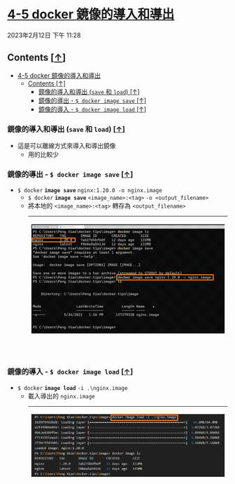 <!-- This md file is originally converted from onenote -->

# [4-5 docker 鏡像的導入和導出](https://dockertips.readthedocs.io/en/latest/docker-image/image-save-load.html)

2023年2月12日
下午 11:28

## Contents [[↑](#4-5-docker-鏡像的導入和導出)]

- [4-5 docker 鏡像的導入和導出](#4-5-docker-鏡像的導入和導出)
  - [Contents \[↑\]](#contents-)
    - [鏡像的導入和導出 (`save` 和 `load`) \[↑\]](#鏡像的導入和導出-save-和-load-)
    - [鏡像的導出 - `$ docker image save` \[↑\]](#鏡像的導出----docker-image-save-)
    - [鏡像的導入 - `$ docker image load` \[↑\]](#鏡像的導入----docker-image-load-)

### 鏡像的導入和導出 (`save` 和 `load`) [[↑](#4-5-docker-鏡像的導入和導出)]

- 這是可以離線方式來導入和導出鏡像
  - 用的比較少

### 鏡像的導出 - `$ docker image save` [[↑](#4-5-docker-鏡像的導入和導出)]

- `$ docker` **`image save`** `nginx:1.20.0 -o nginx.image`
  - `$ docker` **`image save`** `<image_name>:<tag>` `-o <output_filename>`
  - 將本地的 `<image_name>:<tag>` 轉存為 `<output_filename>`
    <table>
      <colgroup>
        <col style="width: 100%" />
      </colgroup>
      <thead>
        <tr class="header">
          <th>
            <p><img src="assets/004_4-5_docker_鏡像的導入和導出_000.png" /></p>
            <p> </p>
          </th>
        </tr>
      </thead>
      <tbody>
      </tbody>
    </table>

### 鏡像的導入 - `$ docker image load` [[↑](#4-5-docker-鏡像的導入和導出)]

- `$ docker` **`image load`** `-i .\nginx.image`
  - 載入導出的 `nginx.image`
    <table>
      <colgroup>
        <col style="width: 100%" />
      </colgroup>
      <thead>
        <tr class="header">
          <th>
            <p><img src="assets/004_4-5_docker_鏡像的導入和導出_001.png" /></p>
            <p> </p>
          </th>
        </tr>
      </thead>
      <tbody>
      </tbody>
    </table>
